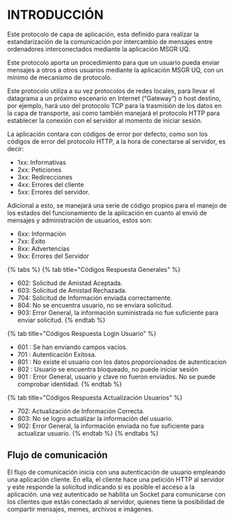 # INTRODUCCIÓN

Este protocolo de capa de aplicación, esta definido para realizar la  estandarización de la comunicación por intercambio de mensajes entre ordenadores interconectados mediante la aplicación MSGR UQ.

Este protocolo aporta un procedimiento para que un usuario pueda enviar mensajes a otros a otros usuarios mediante la aplicación MSGR UQ, con un mínimo de mecanismo de protocolo.

Este protocolo utiliza a su vez protocolos de redes locales, para llevar el datagrama a un próximo escenario en Internet \(“Gateway”\) o host destino, por ejemplo, hará uso del protocolo TCP para la trasmisión de los datos en la capa de transporte, así como también manejará el protocolo HTTP para establecer la conexión con el servidor al momento de iniciar sesión.

La aplicación contara con códigos de error por defecto, como son los códigos de error del protocolo HTTP, a la hora de conectarse al servidor, es decir:

* 1xx: Informativas 
* 2xx: Peticiones 
* 3xx: Redirecciones 
* 4xx: Errores del cliente 
* 5xx: Errores del servidor.

Adicional a esto, se manejará una serie de código propios para el manejo de los estados del funcionamiento de la aplicación en cuanto al envió de mensajes y administración de usuarios, estos son:

* 6xx: Información 
* 7xx: Éxito 
* 8xx: Advertencias 
* 9xx: Errores del Servidor

{% tabs %}
{% tab title="Códigos Respuesta Generales" %}
* 602: Solicitud de Amistad Aceptada. 
* 603: Solicitud de Amistad Rechazada. 
* 704: Solicitud de Información enviada correctamente. 
* 804: No se encuentra usuario, no se enviara solicitud. 
* 903: Error General, la información suministrada no fue suficiente para enviar solicitud.
{% endtab %}

{% tab title="Códigos Respuesta Login Usuario" %}
* 601 : Se han enviando campos vacíos. 
* 701 : Autenticación Exitosa. 
* 801 : No existe el usuario con los datos proporcionados de autenticacion 
* 802 : Usuario se encuentra bloqueado, no puede iniciar sesión 
* 901 : Error General, usuario y clave no fueron enviados. No se puede comprobar identidad.
{% endtab %}

{% tab title="Códigos Respuesta Actualización Usuarios" %}
* 702: Actualización de Información Correcta. 
* 803: No se logro actualizar la información del usuario. 
* 902: Error General, la información enviada no fue suficiente para actualizar usuario.
{% endtab %}
{% endtabs %}

## Flujo de comunicación

 El flujo de comunicación inicia con una autenticación de usuario empleando una aplicación cliente. En ella, el cliente hace una petición HTTP al servidor y este responde la solicitud indicando si es posible el acceso a la aplicación. una vez autenticado se habilita un Socket para comunicarse con los  clientes que están conectado al servidor, quienes tiene la posibilidad de compartir mensajes, memes, archivos e imágenes.

